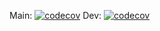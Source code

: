 Main:
[![codecov](https://codecov.io/github/IvarOt/SOC-Backend/graph/badge.svg?token=82S8NVU75D)](https://codecov.io/github/IvarOt/SOC-Backend)
Dev:
[![codecov](https://codecov.io/github/IvarOt/SOC-Backend/branch/dev/graph/badge.svg?token=82S8NVU75D)](https://codecov.io/github/IvarOt/SOC-Backend)

